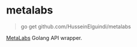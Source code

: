 # metalabs

>go get github.com/HusseinElguindi/metalabs

[MetaLabs](https://metalabs.io/) Golang API wrapper.
